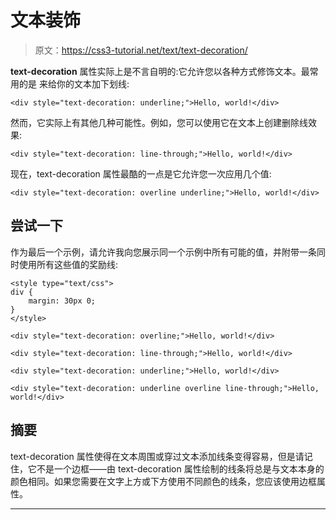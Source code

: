 # 文本装饰

> 原文：<https://css3-tutorial.net/text/text-decoration/>

**text-decoration** 属性实际上是不言自明的:它允许您以各种方式修饰文本。最常用的是 来给你的文本加下划线:

```
<div style="text-decoration: underline;">Hello, world!</div>
```

然而，它实际上有其他几种可能性。例如，您可以使用它在文本上创建删除线效果:

```
<div style="text-decoration: line-through;">Hello, world!</div>
```

现在，text-decoration 属性最酷的一点是它允许您一次应用几个值:

```
<div style="text-decoration: overline underline;">Hello, world!</div>
```

<input type="hidden" name="IL_IN_ARTICLE">

## 尝试一下

作为最后一个示例，请允许我向您展示同一个示例中所有可能的值，并附带一条同时使用所有这些值的奖励线:

```
<style type="text/css">
div {
	margin: 30px 0;
}
</style>

<div style="text-decoration: overline;">Hello, world!</div>

<div style="text-decoration: line-through;">Hello, world!</div>

<div style="text-decoration: underline;">Hello, world!</div>

<div style="text-decoration: underline overline line-through;">Hello, world!</div>
```

## 摘要

text-decoration 属性使得在文本周围或穿过文本添加线条变得容易，但是请记住，它不是一个边框——由 text-decoration 属性绘制的线条将总是与文本本身的颜色相同。如果您需要在文字上方或下方使用不同颜色的线条，您应该使用边框属性。

* * *